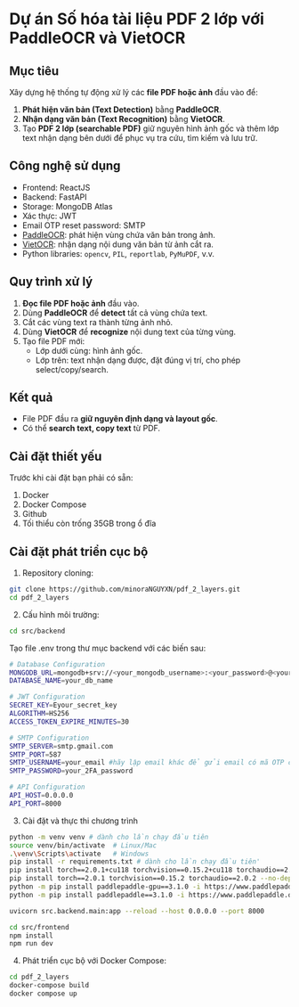 # Dự án Số hóa tài liệu PDF 2 lớp với PaddleOCR và VietOCR

## Mục tiêu

Xây dựng hệ thống tự động xử lý các **file PDF hoặc ảnh** đầu vào để:

1. **Phát hiện văn bản (Text Detection)** bằng **PaddleOCR**.
2. **Nhận dạng văn bản (Text Recognition)** bằng **VietOCR**.
3. Tạo **PDF 2 lớp (searchable PDF)** giữ nguyên hình ảnh gốc và thêm lớp text nhận dạng bên dưới để phục vụ tra cứu, tìm kiếm và lưu trữ.

## Công nghệ sử dụng
- Frontend: ReactJS
- Backend: FastAPI
- Storage: MongoDB Atlas
- Xác thực: JWT
- Email OTP reset password: SMTP
- [PaddleOCR](https://github.com/PaddlePaddle/PaddleOCR): phát hiện vùng chứa văn bản trong ảnh.
- [VietOCR](https://github.com/quanpn90/VietOCR): nhận dạng nội dung văn bản từ ảnh cắt ra.
- Python libraries: `opencv`, `PIL`, `reportlab`, `PyMuPDF`, v.v.

## Quy trình xử lý

1. **Đọc file PDF hoặc ảnh** đầu vào.
2. Dùng **PaddleOCR** để **detect** tất cả vùng chứa text.
3. Cắt các vùng text ra thành từng ảnh nhỏ.
4. Dùng **VietOCR** để **recognize** nội dung text của từng vùng.
5. Tạo file PDF mới:
   - Lớp dưới cùng: hình ảnh gốc.
   - Lớp trên: text nhận dạng được, đặt đúng vị trí, cho phép select/copy/search.

## Kết quả

- File PDF đầu ra **giữ nguyên định dạng và layout gốc**.
- Có thể **search text, copy text** từ PDF.

## Cài đặt thiết yếu
Trước khi cài đặt bạn phải có sẵn:
1. Docker
2. Docker Compose
3. Github
4. Tối thiểu còn trống 35GB trong ổ đĩa  

## Cài đặt phát triển cục bộ
1. Repository cloning:
```bash
git clone https://github.com/minoraNGUYXN/pdf_2_layers.git
cd pdf_2_layers
```  
2. Cấu hình môi trường:
```bash
cd src/backend
```
Tạo file .env trong thư mục backend với các biến sau:
```bash
# Database Configuration
MONGODB_URL=mongodb+srv://<your_mongodb_username>:<your_password>@<your_cluster_name>.mongodb.net
DATABASE_NAME=your_db_name

# JWT Configuration
SECRET_KEY=Eyour_secret_key
ALGORITHM=HS256
ACCESS_TOKEN_EXPIRE_MINUTES=30

# SMTP Configuration
SMTP_SERVER=smtp.gmail.com
SMTP_PORT=587
SMTP_USERNAME=your_email #hãy lập email khác để gửi email có mã OTP cho user khi reset password
SMTP_PASSWORD=your_2FA_password

# API Configuration
API_HOST=0.0.0.0
API_PORT=8000
``` 
3. Cài đặt và thực thi chương trình
```bash
python -m venv venv # dành cho lần chạy đầu tiên
source venv/bin/activate  # Linux/Mac
.\venv\Scripts\activate   # Windows
pip install -r requirements.txt # dành cho lần chạy đầu tiên'
pip install torch==2.0.1+cu118 torchvision==0.15.2+cu118 torchaudio==2.0.2+cu118 --no-deps -f https://download.pytorch.org/whl/cu118/torch_stable.html
pip install torch==2.0.1 torchvision==0.15.2 torchaudio==2.0.2 --no-deps
python -m pip install paddlepaddle-gpu==3.1.0 -i https://www.paddlepaddle.org.cn/packages/stable/cu118/
python -m pip install paddlepaddle==3.1.0 -i https://www.paddlepaddle.org.cn/packages/stable/cpu/

uvicorn src.backend.main:app --reload --host 0.0.0.0 --port 8000

cd src/frontend
npm install
npm run dev
```

4. Phát triển cục bộ với Docker Compose:
```bash
cd pdf_2_layers
docker-compose build
docker compose up
```
